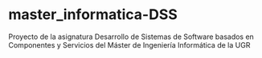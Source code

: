 # master_informatica-DSS
Proyecto de la asignatura Desarrollo de Sistemas de Software basados en Componentes y Servicios del Máster de Ingeniería Informática de la UGR
